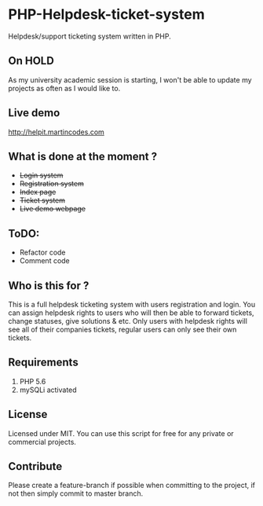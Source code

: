 # PHP-Helpdesk-ticket-system
Helpdesk/support ticketing system written in PHP.
## On HOLD
As my university academic session is starting, I won't be able to update my projects as often as I would like to.
## Live demo
http://helpit.martincodes.com
## What is done at the moment ?
  * ~~Login system~~
  * ~~Registration system~~
  * ~~Index page~~
  * ~~Ticket system~~
  * ~~Live demo webpage~~

  ## ToDO: 
  * Refactor code
  * Comment code
  
## Who is this for ?
This is a full helpdesk ticketing system with users registration and login. You can assign helpdesk rights to users who will then be able to 
forward tickets, change statuses, give solutions & etc. Only users with helpdesk rights will see all of their companies tickets, regular users can only 
see their own tickets.
## Requirements
1. PHP 5.6
2. mySQLi activated
## License
Licensed under MIT. You can use this script for free for any private or commercial projects.
## Contribute
Please create a feature-branch if possible when committing to the project, if not then simply commit to master branch.
